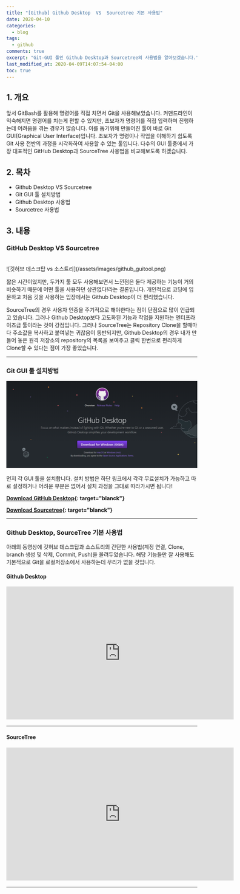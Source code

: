 ```yaml
---
title: "[Github] Github Desktop  VS  Sourcetree 기본 사용법"
date: 2020-04-10
categories:
  - blog
tags:
  - github
comments: true
excerpt: "Git-GUI 툴인 Github Desktop과 Sourcetree의 사용법을 알아보겠습니다."
last_modified_at: 2020-04-09T14:07:54-04:00
toc: true
---
```


## 1. 개요

앞서 GitBash를 활용해 명령어를 직접 치면서 Git을 사용해보았습니다. 커맨드라인이 익숙해지면 명령어를 치는게 편할 수 있지만, 초보자가 명령어를 직접 입력하며 진행하는데 어려움을 겪는 경우가 많습니다. 이를 돕기위해 만들어진 툴이 바로 Git GUI(Graphical User Interface)입니다. 초보자가 명령이나 작업을 이해하기 쉽도록 Git 사용 전반의 과정을 시각화하여 사용할 수 있는 툴입니다. 다수의 GUI 툴중에서 가장 대표적인 GitHub Desktop과 SourceTree 사용법을 비교해보도록 하겠습니다.


## 2. 목차
- Github Desktop VS Sourcetree
- Git GUI 툴 설치방법
- Github Desktop 사용법
- Sourcetree 사용법


## 3. 내용 

### GitHub Desktop VS Sourcetree

<br/>
![깃허브 데스크탑 vs 소스트리](/assets/images/github_guitool.png)

짧은 시간이었지만, 두가지 툴 모두 사용해보면서 느낀점은 둘다 제공하는 기능이 거의 비슷하기 때문에 어떤 툴을 사용하던 상관없다!라는 결론입니다. 개인적으로 코딩에 입문하고 처음 깃을 사용하는 입장에서는 Github Desktop이 더 편리했습니다. 

SourceTree의 경우 사용자 인증을 주기적으로 해야한다는 점이 단점으로 많이 언급되고 있습니다. 그러나 Github Desktop보다 고도화된 기능과 작업을 지원하는 엔터프라이즈급 툴이라는 것이 강점입니다. 
그러나 SourceTree는 Repository Clone을 할때마다 주소값을 복사하고 붙여넣는 귀찮음이 동반되지만, Github Desktop의 경우 내가 만들어 놓은 원격 저장소의 repository의 목록을 보여주고 클릭 한번으로 편리하게 Clone할 수 있다는 점이 가장 좋았습니다. 


--------------------

### Git GUI 툴 설치방법

![깃허브 데스크탑 다운로드](/assets/images/github_desktop_1.png)


먼저 각 GUI 툴을 설치합니다. 설치 방법은 하단 링크에서 각각 무료설치가 가능하고 따로 설정하거나 어려운 부분은 없어서 설치 과정을 그대로 따라가시면 됩니다!


**[Download GitHub Desktop](https://www.sourcetreeapp.com/){: target="blanck"}**

**[Download Sourcetree](https://desktop.github.com/){: target="blanck"}**


--------------------


### Github Desktop, SourceTree 기본 사용법

아래의 동영상에 깃허브 데스크탑과 소스트리의 간단한 사용법(계정 연결, Clone, branch 생성 및 삭제, Commit, Push)을 올려두었습니다. 해당 기능들만 잘 사용해도 기본적으로 Git을 로컬저장소에서 사용하는데 무리가 없을 것입니다.


#### Github Desktop

<p align="middle">  
<iframe width="600" height="350" src="https://www.youtube.com/embed/-YYCyGeb_xU" frameborder="0" allow="accelerometer; autoplay; encrypted-media; gyroscope; picture-in-picture" allowfullscreen></iframe>
</p>

--------------------

#### SourceTree

<p align="middle">  
              <iframe width="600" height="350" src="https://www.youtube.com/embed/4LH3eudQ4KE" frameborder="0" allow="accelerometer; autoplay; encrypted-media; gyroscope; picture-in-picture" allowfullscreen></iframe>
            </p>

--------------------